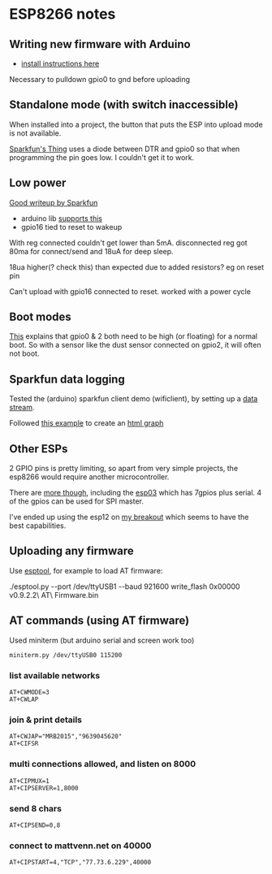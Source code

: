 # ESP8266 notes

## Writing new firmware with Arduino

* [install instructions here](https://github.com/esp8266/Arduino#installing-with-boards-manager)

Necessary to pulldown gpio0 to gnd before uploading

## Standalone mode (with switch inaccessible)

When installed into a project, the button that puts the ESP into upload mode is
not available.

[Sparkfun's
Thing](https://cdn.sparkfun.com/datasheets/Wireless/WiFi/SparkFun_ESP8266_Thing.pdf)
uses a diode between DTR and gpio0 so that when programming the pin goes low. I
couldn't get it to work.

## Low power

[Good writeup by Sparkfun](https://www.sparkfun.com/news/1842)

* arduino lib [supports this](https://github.com/esp8266/Arduino/blob/c6e2a290d1ec945c93b7571df166f0c83e1a6b49/hardware/esp8266com/esp8266/doc/reference.md#esp-specific-apis)
* gpio16 tied to reset to wakeup

With reg connected couldn't get lower than 5mA. disconnected reg got 80ma for connect/send and 18uA for deep sleep. 

18ua higher(? check this) than expected due to added resistors? eg on reset pin

Can't upload with gpio16 connected to reset. worked with a power cycle

## Boot modes

[This](http://www.esp8266.com/viewtopic.php?f=13&t=1730) explains that gpio0 & 2
both need to be high (or floating) for a normal boot. So with a sensor like the
dust sensor connected on gpio2, it will often not boot.


## Sparkfun data logging

Tested the (arduino) sparkfun client demo (wificlient), by setting up a [data stream](https://data.sparkfun.com/streams/o8oj3Z4ZD0t5NmG5zpmn).

Followed [this example](http://phant.io/graphing/google/2014/07/07/graphing-data/) to create an [html graph](graph.html)

## Other ESPs

2 GPIO pins is pretty limiting, so apart from very simple projects, the esp8266
would require another microcontroller.

There are [more
though](http://l0l.org.uk/2014/12/esp8266-modules-hardware-guide-gotta-catch-em-all/),
including the [esp03](http://esp8266.co.uk/modules/esp-03/) which has 7gpios
plus serial. 4 of the gpios can be used for SPI master.

I've ended up using the esp12 on [my breakout](https://github.com/mattvenn/kicad/tree/master/esp8266-12-breakout-smt) which seems to have the best capabilities.

## Uploading any firmware

Use [esptool](https://github.com/themadinventor/esptool), for example to load AT firmware:

./esptool.py --port /dev/ttyUSB1 --baud 921600 write_flash 0x00000 v0.9.2.2\ AT\ Firmware.bin

## AT commands (using AT firmware)

Used miniterm (but arduino serial and screen work too)

    miniterm.py /dev/ttyUSB0 115200

### list available networks

    AT+CWMODE=3
    AT+CWLAP

### join & print details

    AT+CWJAP="MRB2015","9639045620"
    AT+CIFSR

### multi connections allowed, and listen on 8000

    AT+CIPMUX=1
    AT+CIPSERVER=1,8000

### send 8 chars

    AT+CIPSEND=0,8

### connect to mattvenn.net on 40000

    AT+CIPSTART=4,"TCP","77.73.6.229",40000

